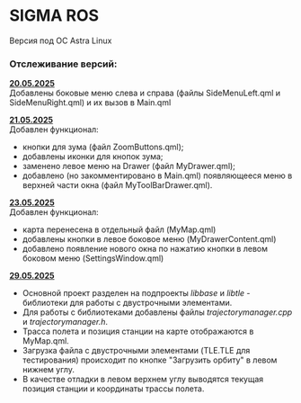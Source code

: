 <H1>SIGMA ROS</H1>
Версия под ОС Astra Linux

<H3>Отслеживание версий:</H3>

<ins>**20.05.2025**</ins>  
Добавлены боковые меню слева и справа (файлы SideMenuLeft.qml и SideMenuRight.qml) и их вызов в Main.qml

<ins>**21.05.2025**</ins>  
Добавлен функционал:
- кнопки для зума (файл ZoomButtons.qml);
- добавлены иконки для кнопок зума;
- заменено левое меню на Drawer (файл MyDrawer.qml);
- добавлено (но закомментировано в Main.qml) появляющееся меню в верхней части окна (файл MyToolBarDrawer.qml).

<ins>**23.05.2025**</ins>  
Добавлен функционал:
- карта перенесена в отдельный файл (MyMap.qml)
- добавлены кнопки в левое боковое меню (MyDrawerContent.qml)
- добавлено появление нового окна по нажатию кнопки в левом боковом меню (SettingsWindow.qml)

<ins>**29.05.2025**</ins>  
- Основной проект разделен на подпроекты *libbase* и *libtle* - библиотеки для работы с двустрочными элементами.  
- Для работы с библиотеками добавлены файлы *trajectorymanager.cpp* и *trajectorymanager.h*.  
- Трасса полета и позиция станции на карте отображаются в MyMap.qml.  
- Загрузка файла с двустрочными элементами (TLE.TLE для тестирования) происходит по кнопке "Загрузить орбиту" в левом нижнем углу.  
- В качестве отладки в левом верхнем углу выводятся текущая позиция станции и координаты трассы полета.  

